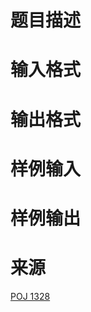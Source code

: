 

# 题目描述



# 输入格式



# 输出格式



# 样例输入



# 样例输出



# 来源


<p>
<a href="http://poj.org/problem?id=1328" target="_blank">POJ 1328</a> 
</p>
